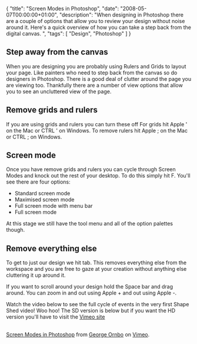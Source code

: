 {
  "title": "Screen Modes in Photoshop",
  "date": "2008-05-07T00:00:00+01:00",
  "description": "When designing in Photoshop there are a couple of options that allow you to review your design without noise around it. Here's a quick overview of how you can take a step back from the digital canvas. ",
  "tags": [
    "Design",
    "Photoshop"
  ]
}

## Step away from the canvas

When you are designing you are probably using Rulers and Grids to layout your page. Like painters who need to step back from the canvas so do designers in Photoshop. There is a good deal of clutter around the page you are viewing too. Thankfully there are a number of view options that allow you to see an uncluttered view of the page.

## Remove grids and rulers

If you are using grids and rulers you can turn these off For grids hit Apple ' on the Mac or CTRL ' on Windows. To remove rulers hit Apple ; on the Mac or CTRL ; on Windows. 

## Screen mode

Once you have remove grids and rulers you can cycle through Screen Modes and knock out the rest of your desktop. To do this simply hit F. You'll see there are four options:

*   Standard screen mode
*   Maximised screen mode
*   Full screen mode with menu bar
*   Full screen mode

At this stage we still have the tool menu and all of the option palettes though.

## Remove everything else

To get to just our design we hit tab. This removes everything else from the workspace and you are free to gaze at your creation without anything else cluttering it up around it. 

If you want to scroll around your design hold the Space bar and drag around. You can zoom in and out using Apple + and out using Apple -.

Watch the video below to see the full cycle of events in the very first Shape Shed video! Woo hoo! The SD version is below but if you want the HD version you'll have to visit the [Vimeo site][1]

<object type="application/x-shockwave-flash" width="400" height="300" data="http://www.vimeo.com/moogaloop.swf?clip_id=985417&amp;server=www.vimeo.com&amp;fullscreen=1&amp;show_title=1&amp;show_byline=1&amp;show_portrait=0&amp;color=">	<param name="quality" value="best" />	<param name="allowfullscreen" value="true" />	<param name="scale" value="showAll" />	<param name="movie" value="http://www.vimeo.com/moogaloop.swf?clip_id=985417&amp;server=www.vimeo.com&amp;fullscreen=1&amp;show_title=1&amp;show_byline=1&amp;show_portrait=0&amp;color=" /></object><br /><a href="http://www.vimeo.com/985417?pg=embed&sec=985417">Screen Modes in Photoshop</a> from <a href="http://www.vimeo.com/user472031?pg=embed&sec=985417">George Ornbo</a> on <a href="https://vimeo.com?pg=embed&sec=985417">Vimeo</a>.

 [1]: http://www.vimeo.com/985417
